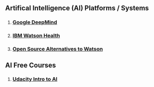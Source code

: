## Artifical Intelligence (AI) Platforms / Systems
1. ### [Google DeepMind](https://deepmind.com/) 
2. ### [IBM Watson Health](https://www.ibm.com/watson/health/)
3. ### [Open Source Alternatives to Watson](https://www.quora.com/What-are-alternatives-to-IBM-Watson)

## AI Free Courses
1. ### [Udacity Intro to AI](https://www.udacity.com/course/intro-to-artificial-intelligence--cs271)
